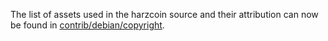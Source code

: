 The list of assets used in the harzcoin source and their attribution can now be found in [contrib/debian/copyright](../contrib/debian/copyright).
